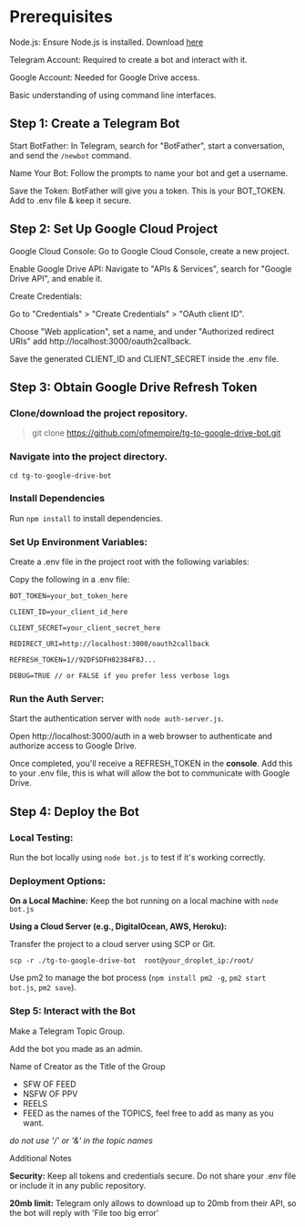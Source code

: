 # Prerequisites

Node.js: Ensure Node.js is installed. Download [here](https://nodejs.org/en)

Telegram Account: Required to create a bot and interact with it.

Google Account: Needed for Google Drive access.

Basic understanding of using command line interfaces.

  

## Step 1: Create a Telegram Bot

Start BotFather: In Telegram, search for "BotFather", start a conversation, and send the `/newbot` command.

  

Name Your Bot: Follow the prompts to name your bot and get a username.

  

Save the Token: BotFather will give you a token. This is your BOT_TOKEN. Add to .env file & keep it secure.

  

## Step 2: Set Up Google Cloud Project

Google Cloud Console: Go to Google Cloud Console, create a new project.

  

Enable Google Drive API: Navigate to "APIs & Services", search for "Google Drive API", and enable it.

  

Create Credentials:

Go to "Credentials" > "Create Credentials" > "OAuth client ID".

  

Choose "Web application", set a name, and under "Authorized redirect URIs" add http://localhost:3000/oauth2callback.

  

Save the generated CLIENT_ID and CLIENT_SECRET inside the .env file.

  

## Step 3: Obtain Google Drive Refresh Token

### Clone/download the project repository.

> git clone https://github.com/ofmempire/tg-to-google-drive-bot.git

### Navigate into the project directory.

`cd tg-to-google-drive-bot`

### Install Dependencies 

Run `npm install` to install dependencies.

### Set Up Environment Variables:

Create a .env file in the project root with the following variables:

Copy the following in a .env file:
```
BOT_TOKEN=your_bot_token_here

CLIENT_ID=your_client_id_here

CLIENT_SECRET=your_client_secret_here

REDIRECT_URI=http://localhost:3000/oauth2callback

REFRESH_TOKEN=1//92DFSDFH82384F8J...

DEBUG=TRUE // or FALSE if you prefer less verbose logs
```
### Run the Auth Server:

Start the authentication server with `node auth-server.js`.

Open http://localhost:3000/auth in a web browser to authenticate and authorize access to Google Drive.

Once completed, you'll receive a REFRESH_TOKEN in the **console**. Add this to your .env file, this is what will allow the bot to communicate with Google Drive.

## Step 4: Deploy the Bot

### Local Testing:

Run the bot locally using `node bot.js` to test if it's working correctly.

### Deployment Options:

**On a Local Machine:** Keep the bot running on a local machine with `node bot.js`

**Using a Cloud Server (e.g., DigitalOcean, AWS, Heroku):**

Transfer the project to a cloud server using SCP or Git.

`scp -r ./tg-to-google-drive-bot  root@your_droplet_ip:/root/`

Use pm2 to manage the bot process (`npm install pm2 -g`, `pm2 start bot.js`, `pm2 save`).

### Step 5: Interact with the Bot

Make a Telegram Topic Group.

Add the bot you made as an admin.

Name of Creator as the Title of the Group
  - SFW OF FEED
  - NSFW OF PPV
  - REELS
  - FEED
as the names of the TOPICS, feel free to add as many as you want. 

*do not use '/' or '&' in the topic names*

Additional Notes

**Security:** Keep all tokens and credentials secure. Do not share your .env file or include it in any public repository.

**20mb limit:** Telegram only allows to download up to 20mb from their API, so the bot will reply with 'File too big error'
